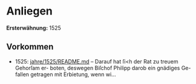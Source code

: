 # Anliegen

**Ersterwähnung:** 1525

## Vorkommen
- 1525: [jahre/1525/README.md](../jahre/1525/README.md) – Darauf hat ſi<h der Rat zu treuem Gehorſam er-
boten, deswegen Biſchof Philipp darob ein gnädiges Ge-
fallen getragen mit Erbietung, wenn wi...
